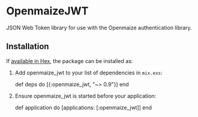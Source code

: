 # OpenmaizeJWT

JSON Web Token library for use with the Openmaize authentication library.

## Installation

If [available in Hex](https://hex.pm/docs/publish), the package can be installed as:

  1. Add openmaize_jwt to your list of dependencies in `mix.exs`:

        def deps do
          [{:openmaize_jwt, "~> 0.9"}]
        end

  2. Ensure openmaize_jwt is started before your application:

        def application do
          [applications: [:openmaize_jwt]]
        end

